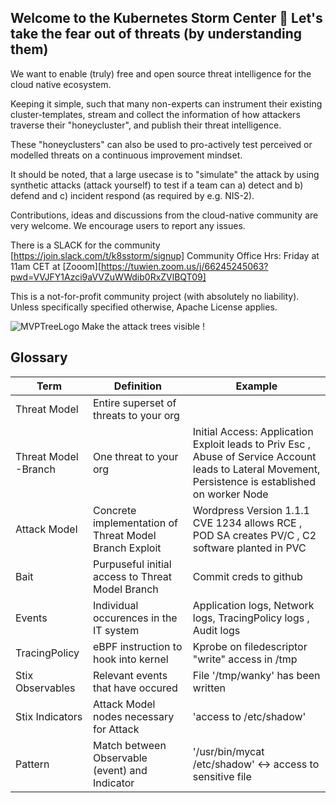 ## Welcome to the Kubernetes Storm Center 👋 Let's take the fear out of threats (by understanding them)

We want to enable (truly) free and open source threat intelligence for the cloud native ecosystem.


Keeping it simple, such that many non-experts can instrument their existing cluster-templates, stream and collect the information of how attackers traverse their "honeycluster", and publish their threat intelligence.

These "honeyclusters" can also be used to pro-actively test perceived or modelled threats on a continuous improvement mindset.

It should be noted, that a large usecase is to "simulate" the attack by using synthetic attacks (attack yourself) to test if a team can a) detect and b) defend and c) incident respond (as required by e.g. NIS-2).

Contributions, ideas and discussions from the cloud-native community are very welcome. We encourage users to report any issues.

There is a SLACK for the community [https://join.slack.com/t/k8sstorm/signup]
Community Office Hrs: Friday at 11am CET at [Zooom][https://tuwien.zoom.us/j/66245245063?pwd=VVJFY1Azci9aVVZuWWdib0RxZVlBQT09]

This is a not-for-profit community project (with absolutely no liability). Unless specifically specified otherwise, Apache License applies.

![MVPTreeLogo](https://github.com/user-attachments/assets/78f93955-1f90-4ef0-a050-a652e2adf9fe)
Make the attack trees visible !



## Glossary
| Term | Definition | Example |   
|------|------------|---------|
|  Threat Model    |     Entire superset of threats to your org       |         |   
|  Threat Model -Branch   |   One threat to your org         | Initial Access:    Application Exploit leads to Priv Esc , Abuse of Service Account leads to Lateral Movement, Persistence is established on worker Node    |   
|  Attack Model    |   Concrete implementation of Threat Model Branch Exploit       |    Wordpress Version 1.1.1 CVE 1234 allows RCE , POD SA creates PV/C , C2 software planted in PVC       |   
|  Bait    |  Purpuseful initial access to Threat Model Branch         |    Commit creds to github     |  
|  Events    |    Individual occurences in the IT system        |   Application logs, Network logs, TracingPolicy logs  , Audit logs    |  
|  TracingPolicy    |   eBPF instruction to hook into kernel         |   Kprobe on filedescriptor "write" access in /tmp      |  
|  Stix Observables   |   Relevant events that have occured         |    File '/tmp/wanky' has been written     |  
|  Stix Indicators   |     Attack Model nodes necessary for Attack        |  'access to /etc/shadow'       |  
|  Pattern   |    Match between Observable (event) and Indicator        |    '/usr/bin/mycat /etc/shadow'   <-> access to sensitive file  |  
